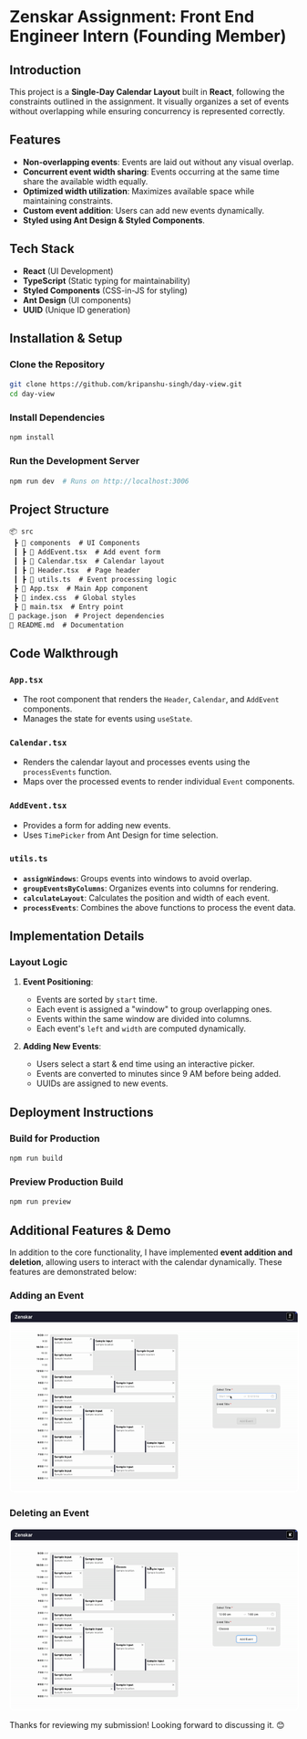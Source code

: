 # Zenskar Assignment: Front End Engineer Intern (Founding Member)

## Introduction

This project is a **Single-Day Calendar Layout** built in **React**, following the constraints outlined in the assignment. It visually organizes a set of events without overlapping while ensuring concurrency is represented correctly.

## Features

- **Non-overlapping events**: Events are laid out without any visual overlap.
- **Concurrent event width sharing**: Events occurring at the same time share the available width equally.
- **Optimized width utilization**: Maximizes available space while maintaining constraints.
- **Custom event addition**: Users can add new events dynamically.
- **Styled using Ant Design & Styled Components**.

## Tech Stack

- **React** (UI Development)
- **TypeScript** (Static typing for maintainability)
- **Styled Components** (CSS-in-JS for styling)
- **Ant Design** (UI components)
- **UUID** (Unique ID generation)

## Installation & Setup

### Clone the Repository

```sh
git clone https://github.com/kripanshu-singh/day-view.git
cd day-view
```

### Install Dependencies

```sh
npm install
```

### Run the Development Server

```sh
npm run dev  # Runs on http://localhost:3006
```

## Project Structure

```
📦 src
 ┣ 📂 components  # UI Components
 ┃ ┣ 📜 AddEvent.tsx  # Add event form
 ┃ ┣ 📜 Calendar.tsx  # Calendar layout
 ┃ ┣ 📜 Header.tsx  # Page header
 ┃ ┣ 📜 utils.ts  # Event processing logic
 ┣ 📜 App.tsx  # Main App component
 ┣ 📜 index.css  # Global styles
 ┣ 📜 main.tsx  # Entry point
📜 package.json  # Project dependencies
📜 README.md  # Documentation
```

## Code Walkthrough

### `App.tsx`

- The root component that renders the `Header`, `Calendar`, and `AddEvent` components.
- Manages the state for events using `useState`.

### `Calendar.tsx`

- Renders the calendar layout and processes events using the `processEvents` function.
- Maps over the processed events to render individual `Event` components.

### `AddEvent.tsx`

- Provides a form for adding new events.
- Uses `TimePicker` from Ant Design for time selection.

### `utils.ts`

- **`assignWindows`**: Groups events into windows to avoid overlap.
- **`groupEventsByColumns`**: Organizes events into columns for rendering.
- **`calculateLayout`**: Calculates the position and width of each event.
- **`processEvents`**: Combines the above functions to process the event data.

## Implementation Details

### Layout Logic

1. **Event Positioning**:

   - Events are sorted by `start` time.
   - Each event is assigned a "window" to group overlapping ones.
   - Events within the same window are divided into columns.
   - Each event's `left` and `width` are computed dynamically.

2. **Adding New Events**:
   - Users select a start & end time using an interactive picker.
   - Events are converted to minutes since 9 AM before being added.
   - UUIDs are assigned to new events.

## Deployment Instructions

### Build for Production

```sh
npm run build
```

### Preview Production Build

```sh
npm run preview
```

## Additional Features & Demo

In addition to the core functionality, I have implemented **event addition and deletion**, allowing users to interact with the calendar dynamically. These features are demonstrated below:

### Adding an Event

  <img src="./src/assets/addEvent.gif" alt="Adding Event" style="border: 2px solid white; display: inline-block; border-radius: 8px;">

### Deleting an Event

  <img src="./src/assets/deleteEnvent.gif" alt="Adding Event" style="border: 2px solid white; display: inline-block; border-radius: 8px;">

Thanks for reviewing my submission! Looking forward to discussing it. 😊

